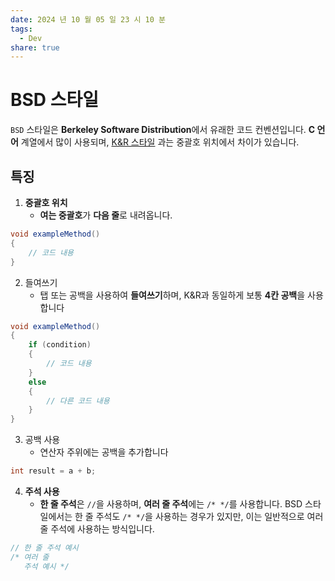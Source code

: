 ```yaml
---
date: 2024 년 10 월 05 일 23 시 10 분
tags:
  - Dev
share: true
---
```


# BSD 스타일

`BSD` 스타일은 **Berkeley Software Distribution**에서 유래한 코드 컨벤션입니다. **C 언어** 계열에서 많이 사용되며, [K&R 스타일](K&R%20%EC%8A%A4%ED%83%80%EC%9D%BC.md) 과는 중괄호 위치에서 차이가 있습니다.

## 특징

1. **중괄호 위치**
	* **여는 중괄호**가 **다음 줄**로 내려옵니다.

```java
void exampleMethod() 
{
    // 코드 내용
}
```

2. 들여쓰기
	* 탭 또는 공백을 사용하여 **들여쓰기**하며, K&R과 동일하게 보통 **4칸 공백**을 사용합니다
```java
void exampleMethod() 
{ 
    if (condition) 
    { 
        // 코드 내용 
    } 
    else 
    { 
        // 다른 코드 내용 
    } 
}

```

3. 공백 사용
	* 연산자 주위에는 공백을 추가합니다
```java
int result = a + b;

```

4. **주석 사용**
	- **한 줄 주석**은 `//`을 사용하며, **여러 줄 주석**에는 `/* */`를 사용합니다. BSD 스타일에서는 한 줄 주석도 `/* */`을 사용하는 경우가 있지만, 이는 일반적으로 여러 줄 주석에 사용하는 방식입니다.

```java
// 한 줄 주석 예시
/* 여러 줄
   주석 예시 */
```